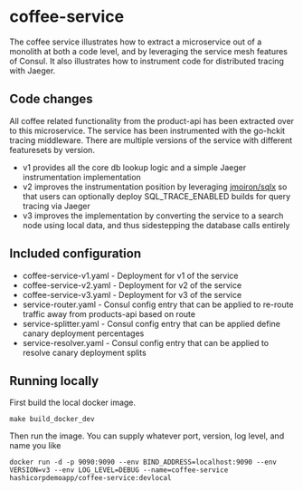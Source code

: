# coffee-service

The coffee service illustrates how to extract a microservice out of a monolith at both a code level, and by leveraging the service mesh features of Consul. It also illustrates how to instrument code for distributed tracing with Jaeger.

## Code changes

All coffee related functionality from the product-api has been extracted over to this microservice. The service has been instrumented with the go-hckit tracing middleware. There are multiple versions of the service with different featuresets by version.

- v1 provides all the core db lookup logic and a simple Jaeger instrumentation implementation
- v2 improves the instrumentation position by leveraging [jmoiron/sqlx](https://github.com/jmoiron/sqlx) so that users can optionally deploy SQL_TRACE_ENABLED builds for query tracing via Jaeger
- v3 improves the implementation by converting the service to a search node using local data, and thus sidestepping the database calls entirely

## Included configuration

- coffee-service-v1.yaml - Deployment for v1 of the service
- coffee-service-v2.yaml - Deployment for v2 of the service
- coffee-service-v3.yaml - Deployment for v3 of the service
- service-router.yaml - Consul config entry that can be applied to re-route traffic away from products-api based on route
- service-splitter.yaml - Consul config entry that can be applied define canary deployment percentages
- service-resolver.yaml - Consul config entry that can be applied to resolve canary deployment splits

## Running locally

First build the local docker image.

`make build_docker_dev`

Then run the image. You can supply whatever port, version, log level, and name you like

`docker run -d -p 9090:9090 --env BIND_ADDRESS=localhost:9090 --env VERSION=v3 --env LOG_LEVEL=DEBUG --name=coffee-service hashicorpdemoapp/coffee-service:devlocal`
